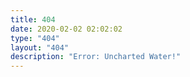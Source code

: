 ```yaml
---
title: 404
date: 2020-02-02 02:02:02
type: "404"
layout: "404"
description: "Error: Uncharted Water!"
---
```

